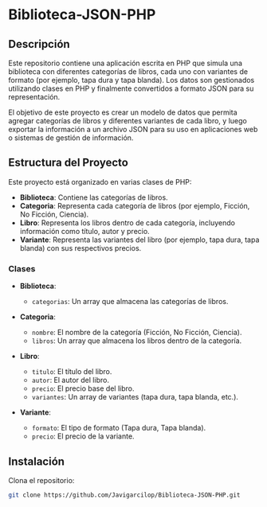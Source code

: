 # Biblioteca-JSON-PHP

## Descripción

Este repositorio contiene una aplicación escrita en PHP que simula una biblioteca con diferentes categorías de libros, cada uno con variantes de formato (por ejemplo, tapa dura y tapa blanda). Los datos son gestionados utilizando clases en PHP y finalmente convertidos a formato JSON para su representación.

El objetivo de este proyecto es crear un modelo de datos que permita agregar categorías de libros y diferentes variantes de cada libro, y luego exportar la información a un archivo JSON para su uso en aplicaciones web o sistemas de gestión de información.

## Estructura del Proyecto

Este proyecto está organizado en varias clases de PHP:

- **Biblioteca**: Contiene las categorías de libros.
- **Categoria**: Representa cada categoría de libros (por ejemplo, Ficción, No Ficción, Ciencia).
- **Libro**: Representa los libros dentro de cada categoría, incluyendo información como título, autor y precio.
- **Variante**: Representa las variantes del libro (por ejemplo, tapa dura, tapa blanda) con sus respectivos precios.

### Clases

- **Biblioteca**:  
  - `categorias`: Un array que almacena las categorías de libros.

- **Categoria**:  
  - `nombre`: El nombre de la categoría (Ficción, No Ficción, Ciencia).
  - `libros`: Un array que almacena los libros dentro de la categoría.

- **Libro**:  
  - `titulo`: El título del libro.
  - `autor`: El autor del libro.
  - `precio`: El precio base del libro.
  - `variantes`: Un array de variantes (tapa dura, tapa blanda, etc.).

- **Variante**:  
  - `formato`: El tipo de formato (Tapa dura, Tapa blanda).
  - `precio`: El precio de la variante.

## Instalación

Clona el repositorio:
```bash
git clone https://github.com/Javigarcilop/Biblioteca-JSON-PHP.git



